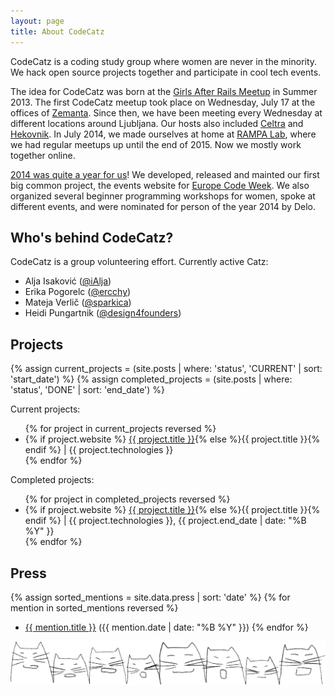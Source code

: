 ```yaml
---
layout: page
title: About CodeCatz
---
```


CodeCatz is a coding study group where women are never in the minority. We hack open source projects together and participate in cool tech events.

The idea for CodeCatz was born at the [Girls After Rails Meetup](https://www.facebook.com/events/456717001084428/) in Summer 2013. The first CodeCatz meetup took place on Wednesday, July 17 at the offices of <a href="http://www.zemanta.com">Zemanta</a>. Since then, we have been meeting every Wednesday at different locations around Ljubljana. Our hosts also included <a href="http://www.celtra.com">Celtra</a> and <a href="http://hekovnik.si">Hekovnik</a>. In July 2014, we made ourselves at home at <a href="https://www.facebook.com/rampalab/">RAMPA Lab</a>, where we had regular meetups up until the end of 2015. Now we mostly work together online.

<a href="http://visual.ly/codecatz-year-review-2014">2014 was quite a year for us</a>! We developed, released and mainted our first big common project, the events website for <a href="http://codeweek.eu">Europe Code Week</a>. We also organized several beginner programming workshops for women, spoke at different events, and were nominated for person of the year 2014 by Delo.

## Who's behind CodeCatz?

CodeCatz is a group volunteering effort. Currently active Catz:

- Alja Isaković (<a href="https://twitter.com/ialja" target="_blank">@iAlja</a>)
- Erika Pogorelc (<a href="https://twitter.com/ercchy" target="_blank">@ercchy</a>)
- Mateja Verlič (<a href="https://twitter.com/sparkica" target="_blank">@sparkica</a>)
- Heidi Pungartnik (<a href="https://twitter.com/design4founders" target="_blank">@design4founders</a>)

## Projects

{% assign current_projects = (site.posts | where: 'status', 'CURRENT' | sort: 'start_date') %}
{% assign completed_projects = (site.posts | where: 'status', 'DONE' | sort: 'end_date') %}

Current projects:

<ul>
{% for project in current_projects reversed %}
	<li>{% if project.website %} <a href="{{ project.website }}" target="_blank">{{ project.title }}</i></a>{% else %}{{ project.title }}{% endif %} | {{ project.technologies }} <a href="{{ project.repository }}" target="_blank"><i class="fa fa-code-fork"></i></a>
	</li>
{% endfor %}
</ul> 

Completed projects:
<ul>
{% for project in completed_projects reversed %}
	<li>{% if project.website %} <a href="{{ project.website }}" target="_blank">{{ project.title }}</i></a>{% else %}{{ project.title }}{% endif %} | {{ project.technologies }}, {{ project.end_date | date: "%B %Y" }} <a href="{{ project.repository }}" target="_blank"><i class="fa fa-code-fork"></i></a>
	</li>
{% endfor %}
</ul>  

## Press

{% assign sorted_mentions = site.data.press | sort: 'date' %}
{% for mention in sorted_mentions reversed %}
- <a href="{{ mention.url }}" target="_blank">{{ mention.title }}</a> ({{ mention.date | date: "%B %Y" }})
{% endfor %}
	
<div class="col-md-8">
	<img class="illu-about" src="/assets/images/illustrations/catz_front_fill.png" >
</div>

